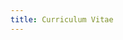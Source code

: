 ```yaml
---
title: Curriculum Vitae
---
```


<CurriculumVitaeLayout>
<template #summary>

# Antonio Gonzalez Gea

- Software Crafter & Founder @ [TypedDevs][typeddevs]
- Creador de [Huezzle][huezzle]
- Contribuidor activo en [bashunit][bashunit] y [Gacela][gacela]

Desarrollador full stack con más de 10 años de experiencia,
apasionado por la programación desde joven y dedicado al aprendizaje continuo y la enseñanza de buenas prácticas.
Exploro la impresión 3D, fusionando creatividad y habilidades técnicas.

</template>
<template #contact>

## Contacto

- [dev@antonio.gg][mailto]
- [antonio.gg][home-page]
- [linkedin.com/in/agg-dev][linkedin]
- [github.com/antonio-gg-dev][github]
- [printables.com/@Katarn][printables]

</template>
<template #experience>

## Experiencia

### Co-fundador _- [TypedDevs][typeddevs]_

Noviembre 2023 - Actualidad

- Involucración completa desde la conceptualización hasta la realización de [bashunit][bashunit] y [Flagppe][flagppe].

### Frontend Lead _- [Zapp Studio][zapp-studio]_

Abril 2023 - Febrero 2024 _(11 meses)_

- Desarrollo integral de múltiples aplicaciones web, aplicando metodologías como TDD, DDD y Arquitectura Hexagonal,
  y utilizando tecnologías como TypeScript, Sass, Vue.js, Angular y Node.js entre muchas otras.
- Mentoría a los equipos de desarrollo en buenas prácticas de desarrollo de software y principios SOLID,
  fomentando la calidad y eficiencia del código.

### CTO _- [LEVERADE][leverade]_

Mayo 2015 - Abril 2023 _(8 años)_

- Impulso al equipo de desarrollo y de producto en nuevas buenas prácticas y metodologías entre las cuales se
  encuentran TDD, XP, Scrum, SOLID, Arquitectura Hexagonal, DDD y CQRS.
- Migración de todos los servicios a un sistema redistribuido, con alta disponibilidad y escalabilidad horizontal.
- Diseño y desarrollo del API Rest de gestión federativa con la que se integran webs y plataformas de cientos de
  clientes y colaboradores.
- Diseño y desarrollo de múltiples PWA con tecnologías como TypeScript, TailwindCSS, React.js y Vue.js.

### Software Developer _- [LEVERADE][leverade]_

Marzo 2014 - Mayo 2015 _(1 año)_

- Rediseño y desarrollo de la plataforma de gestión competitiva, arbitral y licencias con tecnologías como Bootstrap,
  Laravel y jQuery.

### Software Developer _- [Convega][convega]_

Marzo 2014 - Mayo 2015 _(1 año)_

- Migración de varias webs para el cumplimiento de las Web Content Accessibility Guidelines.

</template>
<template #projects>

## Proyectos

### bashunit

bashunit es un framework de testing para scripts de Bash.
Contribuyo activamente en la planificación, documentación y desarrollo del proyecto.

- [bashunit.typeddevs.com][bashunit] _(documentación)_
- [github.com/TypedDevs/bashunit](https://github.com/TypedDevs/bashunit) _(código fuente)_
- [twitter.com/bashunit](https://twitter.com/bashunit) _(cuenta oficial de X)_

### Huezzle

Juego de rompecabezas que son generados de forma procedural
para que cada día todos los jugadores se enfrenten al mismo reto.

Proyecto realizado en solitario desde la concepción de la idea hasta la publicación.
Cuenta con una media de 100 jugadores diarios.

- [huezzle.antonio.gg][huezzle] _(juega ahora)_
- [github.com/antonio-gg-dev/Huezzle](https://github.com/antonio-gg-dev/Huezzle) _(código fuente)_
- [twitter.com/huezzle](https://twitter.com/huezzle) _(cuenta oficial de X)_

### Gacela

Framework para crear aplicaciones PHP modulares, facilitando la comunicación entre módulos y permitiendo su integración
con otros frameworks como Laravel o Symfony.

Contribuyo activamente en Gacela, especialmente en el desarrollo de su módulo de rutas.

- [gacela-project.com][gacela] _(documentación)_
- [github.com/gacela-project](https://github.com/gacela-project) _(código fuente)_
- [twitter.com/gacela_project](https://twitter.com/gacela_project) _(cuenta oficial de X)_

</template>
<template #education>

## Educación

### Desarrollo de Aplicaciones Multiplataforma

**Ciclo Formativo de Grado Superior** _- IES Ingeniero de la Cierva_
\
2012 - 2014 _(2 años)_

### Desarrollo de Aplicaciones Multiplataforma

**Administración de Sistemas Informáticos y Redes** _- IES Las Espeñetas_
\
2008 - 2010 _(2 años)_

</template>
<template #languages>

## Idiomas

- Spanish _(Nativo)_
- English _(Profesional)_

</template>
<template #skills>

## Habilidades

- Adobe Illustrator
- Adobe Photoshop
- Agile
- Arquitectura de Software
- Arquitectura Hexagonal
- Autodesk Fusion 360
- Bash
- bashunit
- Bitbucket
- Bootstrap
- CI/CD
- CRUD
- CSS
- DDD
- Desarrollo de Software
- DevOps
- Docker
- Express.js
- Extreme Programming
- Figma
- Gestión de Proyectos
- Git
- GitHub
- Google Cloud
- HTML
- Impresión 3D
- JavaScript
- Jest
- JIRA
- Laravel
- Linux
- Microfrontends
- Microservicios
- MySQL
- Next.js
- Node.js
- Nuxt.js
- PHP
- PhpStorm
- PostgreSQL
- PHPUnit
- Prototipado 3D
- Prusa
- PrusaSlicer
- Python
- React.js
- RESTful
- Sass
- Scrum
- SCSS
- SOLID
- Storybook
- Supabase
- Tailwind CSS
- TDD
- TypeScript
- Ubuntu
- VitePress
- Vue.js

</template>
</CurriculumVitaeLayout>

[mailto]: mailto:dev@antonio.gg
[home-page]: https://antonio.gg/
[linkedin]: https://www.linkedin.com/in/agg-dev/
[github]: https://github.com/antonio-gg-dev/
[printables]: https://www.printables.com/@Katarn
[typeddevs]: https://typeddevs.com/
[huezzle]: /projects/huezzle
[bashunit]: /projects/bashunit
[flagppe]: https://flagppe.com/
[gacela]: /projects/gacela-project
[zapp-studio]: https://zapp-studio.com/
[leverade]: https://leverade.com/
[convega]: https://www.convega.com/

<script lang="ts" setup>
import CurriculumVitaeLayout from '@/layouts/CurriculumVitaeLayout/CurriculumVitaeLayout.vue'
</script>
